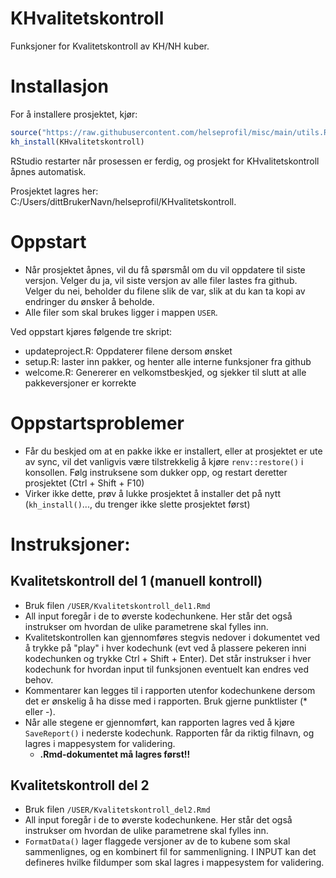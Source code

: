 # KHvalitetskontroll

Funksjoner for Kvalitetskontroll av KH/NH kuber.

# Installasjon

For å installere prosjektet, kjør:
```r
source("https://raw.githubusercontent.com/helseprofil/misc/main/utils.R")
kh_install(KHvalitetskontroll)
```
RStudio restarter når prosessen er ferdig, og prosjekt for KHvalitetskontroll åpnes automatisk. 

Prosjektet lagres her: 
C:/Users/dittBrukerNavn/helseprofil/KHvalitetskontroll.

# Oppstart

- Når prosjektet åpnes, vil du få spørsmål om du vil oppdatere til siste versjon. Velger du ja, vil siste versjon av alle filer lastes fra github. Velger du nei, beholder du filene slik de var, slik at du kan ta kopi av endringer du ønsker å beholde. 
- Alle filer som skal brukes ligger i mappen `USER`.

Ved oppstart kjøres følgende tre skript:
- updateproject.R: Oppdaterer filene dersom ønsket
- setup.R: laster inn pakker, og henter alle interne funksjoner fra github
- welcome.R: Genererer en velkomstbeskjed, og sjekker til slutt at alle pakkeversjoner er korrekte

# Oppstartsproblemer

- Får du beskjed om at en pakke ikke er installert, eller at prosjektet er ute av sync, vil det vanligvis være tilstrekkelig å kjøre `renv::restore()` i konsollen. Følg instruksene som dukker opp, og restart deretter prosjektet (Ctrl + Shift + F10)
- Virker ikke dette, prøv å lukke prosjektet å installer det på nytt (`kh_install()`..., du trenger ikke slette prosjektet først)

# Instruksjoner:
## Kvalitetskontroll del 1 (manuell kontroll)

- Bruk filen `/USER/Kvalitetskontroll_del1.Rmd`
- All input foregår i de to øverste kodechunkene. Her står det også instrukser om hvordan de ulike parametrene skal fylles inn. 
- Kvalitetskontrollen kan gjennomføres stegvis nedover i dokumentet ved å trykke på "play" i hver kodechunk (evt ved å plassere pekeren inni kodechunken og trykke Ctrl + Shift + Enter). Det står instrukser i hver kodechunk for hvordan input til funksjonen eventuelt kan endres ved behov. 
- Kommentarer kan legges til i rapporten utenfor kodechunkene dersom det er ønskelig å ha disse med i rapporten. Bruk gjerne punktlister (* eller -).
- Når alle stegene er gjennomført, kan rapporten lagres ved å kjøre `SaveReport()` i nederste kodechunk. Rapporten får da riktig filnavn, og lagres i mappesystem for validering.
    - **.Rmd-dokumentet må lagres først!!**
    
## Kvalitetskontroll del 2

- Bruk filen `/USER/Kvalitetskontroll_del2.Rmd`
- All input foregår i de to øverste kodechunkene. Her står det også instrukser om hvordan de ulike parametrene skal fylles inn. 
- `FormatData()` lager flaggede versjoner av de to kubene som skal sammenlignes, og en kombinert fil for sammenligning. I INPUT kan det defineres hvilke fildumper som skal lagres i mappesystem for validering. 